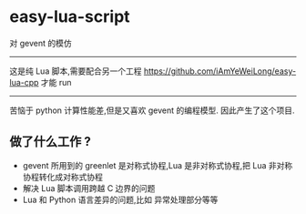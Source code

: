 # easy-lua-script
对 gevent 的模仿

***
这是纯 Lua 脚本,需要配合另一个工程 https://github.com/iAmYeWeiLong/easy-lua-cpp 才能 run

***

苦恼于 python 计算性能差,但是又喜欢 gevent 的编程模型. 因此产生了这个项目.

## 做了什么工作 ?
* gevent 所用到的 greenlet 是对称式协程,Lua 是非对称式协程,把 Lua 非对称协程转化成对称式协程
* 解决 Lua 脚本调用跨越 C 边界的问题
* Lua 和 Python 语言差异的问题,比如 异常处理部分等等

